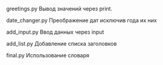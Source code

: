 greetings.py
Вывод значений через print.

date_changer.py
Преображение дат исключив года их них

add_input.py
Ввод данных через input

add_list.py
Добавление списка заголовков

final.py
Использование словаря
